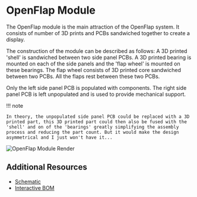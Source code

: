 # OpenFlap Module

The OpenFlap module is the main attraction of the OpenFlap system. It consists of number of 3D prints and PCBs sandwiched together to create a display.

The construction of the module can be described as follows:
A 3D printed 'shell' is sandwiched between two side panel PCBs. A 3D printed bearing is mounted on each of the side panels and the 'flap wheel' is mounted on these bearings. The flap wheel consists of 3D printed core sandwiched between two PCBs. All the flaps rest between these two PCBs. 

Only the left side panel PCB is populated with components. The right side panel PCB is left unpopulated and is used to provide mechanical support. 


!!! note

    In theory, the unpopulated side panel PCB could be replaced with a 3D printed part, this 3D printed part could then also be fused with the 'shell' and on of the 'bearings' greatly simplifying the assembly process and reducing the part count. But it would make the design asymmetrical and I just won't have it...

![OpenFlap Module Render](../hardware/module/side_panel/side_panel-3D_blender_top.png)

## Additional Resources

- [Schematic](../hardware/module/side_panel/side_panel-schematic.pdf)
- [Interactive BOM](../hardware/module/side_panel/side_panel-ibom.html)